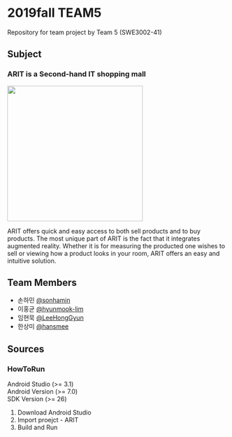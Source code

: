 # 2019fall TEAM5
Repository for team project by Team 5 (SWE3002-41)

## Subject
### ARIT is a Second-hand IT shopping mall

<img src="https://github.com/skkuse02/2019fall_41class_team5/blob/master/docs/logo2.png" width="310" align-items="center">

ARIT offers quick and easy access to both sell products and to buy products.
The most unique part of ARIT is the fact that it integrates augmented reality.
Whether it is for measuring the producted one wishes to sell or viewing how a product looks in your room, 
ARIT offers an easy and intuitive solution.


## Team Members
- 손하민 [@sonhamin](https://github.com/sonhamin)
- 이홍균 [@hyunmook-lim](https://github.com/hyunmook-lim)
- 임현묵 [@LeeHongGyun](https://github.com/LeeHongGyun)
- 한상미 [@hansmee](https://github.com/hansmee)


## Sources
### HowToRun
Android Studio (>= 3.1) <br />
Android Version (>= 7.0) <br />
SDK Version (>= 26) <br />

1. Download Android Studio
2. Import proejct - ARIT
3. Build and Run
